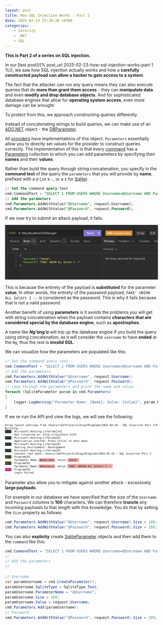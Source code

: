 ```yaml
---
layout: post
title: How SQL Injection Works - Part 2
date: 2025-02-24 23:30:26 +0300
categories:
    - Security
    - .NET
    - SQL
---
```


**This is Part 2 of a series on SQL injection.**

In our [last post]({% post_url 2025-02-23-how-sql-injection-works-part-1 %}), we saw how SQL injection actually works and how a **carefully constructed payload can allow a hacker to gain access to a system**.

The fact that the attacker can run any query means they can also execute queries that do **more than grant them access** - they can **manipulate data** and even **modify and drop database objects**. And for sophisticated database engines that allow for **operating system access**, even more damage can be wrought. 

To protect from this, we approach constructing queries differently.

Instead of concatenating strings to build queries, we can make use of an [ADO.NET](https://learn.microsoft.com/en-us/dotnet/framework/data/adonet/) object - the [DBParameter](https://learn.microsoft.com/en-us/dotnet/api/system.data.common.dbparameter?view=net-9.0).

All [providers](https://learn.microsoft.com/en-us/dotnet/framework/data/adonet/data-providers) have implementations of this object. `Parameters` essentially allow you to directly set values for the provider to construct queries correctly. The implementation of this is that every [command](https://learn.microsoft.com/en-us/dotnet/api/microsoft.data.sqlite.sqlitecommand?view=msdata-sqlite-9.0.0) has a [Parameters](https://learn.microsoft.com/en-us/dotnet/api/microsoft.data.sqlite.sqlitecommand.parameters?view=msdata-sqlite-9.0.0) collection to which you can add parameters by specifying their **names** and their **values**.

Rather than build the query through string concatenation, you specify in the **command text** of the query the `parameters` that you will provide by **name**, prefixed with a `@` (,or a `:`, or a `$` for [Sqlite](https://www.sqlite.org/)).

``` SQL
// Set the command query text
cmd.CommandText = "SELECT 1 FROM USERS WHERE Username=@Username AND Password=@Password";
// Add the parameters
cmd.Parameters.AddWithValue("@Username", request.Username);
cmd.Parameters.AddWithValue("@Password", request.Password);
```

If we now try to submit an attack payload, it fails.

![InjectionParameterFail](../images/2025/02/InjectionParameterFail.png)

This is because the entirety of the payload is **substituted** for the parameter **value**. In other words, the entirety of the password payload, `FAKE' UNION ALL Select 1 --` is considered as the password. This is why it fails because that is not a valid password.

Another benefit of using **parameters** is it avoids the problems you will get with string concatenation when the payload contains **characters that are considered special by the database engine**, such as **apostrophes**.

A name like ***Ng'ang'a*** will trip up the database engine if you build the query using string concatenation, as it will consider the `username` to have **ended** at the `Ng`, thus the rest is **invalid SQL**.

We can visualize how the parameters are populated like this:

```c#
// Set the command query text
cmd.CommandText = "SELECT 1 FROM USERS WHERE Username=@Username AND Password=@Password";
// Add the parameters
cmd.Parameters.AddWithValue("@Username", request.Username);
cmd.Parameters.AddWithValue("@Password", request.Password);
// Loop through the parameters and print the name and value
foreach (SqliteParameter param in cmd.Parameters)
{
    logger.LogWarning("Parameter Name: {Name}; Value: {Value}", param.ParameterName, param.Value);
}
```

If we re-run the API and view the logs, we will see the following:

![InjectionViewParameters](../images/2025/02/InjectionViewParameters.png)

Parameter also allow you to mitigate against another attack - excessively **large payloads**.

For example in our database we have specified that the size of the `Username` and `Password` columns is **100** characters. We can therefore **truncte** any incoming payloads to that length with this knowledge. You do that by setting the `Size` property as follows:

```c#
cmd.Parameters.AddWithValue("@Username", request.Username).Size = 100;
cmd.Parameters.AddWithValue("@Password", request.Password).Size = 100;
```

You can also **explicity** create [SqliteParameter](https://learn.microsoft.com/en-us/dotnet/api/microsoft.data.sqlite.sqliteparameter?view=msdata-sqlite-9.0.0) objects and then add them to the `command` like this:

```c#
cmd.CommandText = "SELECT 1 FROM USERS WHERE Username=@Username AND Password=@Password";
//
// Add the parameters
//

// Username
var paramUsername = cmd.CreateParameter();
paramUsername.SqliteType = SqliteType.Text;
paramUsername.ParameterName = "@Username";
paramUsername.Size = 100;
paramUsername.Value = request.Username;
cmd.Parameters.Add(paramUsername);
// Password
cmd.Parameters.AddWithValue("@Password", request.Password).Size = 100;
```



